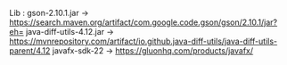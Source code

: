 Lib :
gson-2.10.1.jar -> https://search.maven.org/artifact/com.google.code.gson/gson/2.10.1/jar?eh=
java-diff-utils-4.12.jar -> https://mvnrepository.com/artifact/io.github.java-diff-utils/java-diff-utils-parent/4.12
javafx-sdk-22 -> https://gluonhq.com/products/javafx/